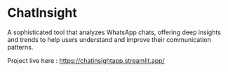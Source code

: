 # ChatInsight
A sophisticated tool that analyzes WhatsApp chats, offering deep insights and trends to help users understand and improve their communication patterns.

Project live here : https://chatinsightapp.streamlit.app/
